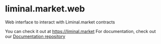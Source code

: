 # liminal.market.web
Web interface to interact with Liminal.market contracts

You can check it out at https://liminal.market
For documentation, check out our [Documentation repository](https://github.com/liminal-market/liminal.market.docs)
